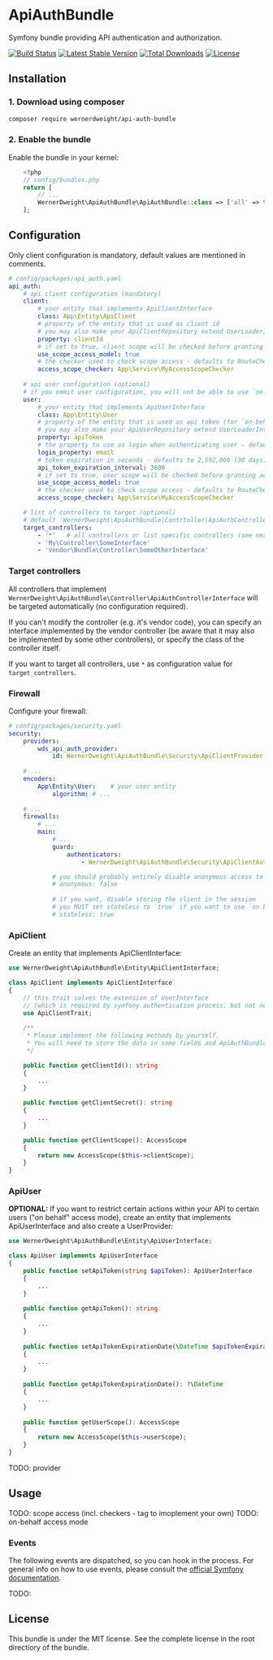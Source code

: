 ApiAuthBundle
====================================

Symfony bundle providing API authentication and authorization.

[![Build Status](https://travis-ci.org/wernerdweight/ApiAuthBundle.svg?branch=master)](https://travis-ci.org/wernerdweight/ApiAuthBundle)
[![Latest Stable Version](https://poser.pugx.org/wernerdweight/api-auth-bundle/v/stable)](https://packagist.org/packages/wernerdweight/api-auth-bundle)
[![Total Downloads](https://poser.pugx.org/wernerdweight/api-auth-bundle/downloads)](https://packagist.org/packages/wernerdweight/api-auth-bundle)
[![License](https://poser.pugx.org/wernerdweight/api-auth-bundle/license)](https://packagist.org/packages/wernerdweight/api-auth-bundle)


Installation
------------

### 1. Download using composer

```bash
composer require wernerdweight/api-auth-bundle
```

### 2. Enable the bundle

Enable the bundle in your kernel:

```php
    <?php
    // config/bundles.php
    return [
        // ...
        WernerDweight\ApiAuthBundle\ApiAuthBundle::class => ['all' => true],
    ];
```

Configuration
------------

Only client configuration is mandatory, default values are mentioned in comments. 

```yaml
# config/packages/api_auth.yaml
api_auth:
    # api client configuration (mandatory)
    client:
        # your entity that implements ApiClientInterface
        class: App\Entity\ApiClient
        # property of the entity that is used as client id
        # you may also make your ApiClientRepository extend UserLoaderInterface and ommit the property setting
        property: clientId
        # if set to true, client scope will be checked before granting access (see `scope access` below) - deafult false
        use_scope_access_model: true
        # the checker used to check scope access - defaults to RouteChecker (see below)
        access_scope_checker: App\Service\MyAccessScopeChecker 
    
    # api user configuration (optional)
    # if you ommit user configuration, you will not be able to use `on-behalf` access mode (see below)
    user:
        # your entity that implements ApiUserInterface
        class: App\Entity\User
        # property of the entity that is used as api token (for `on-behalf` access mode)
        # you may also make your ApiUserRepository extend UserLoaderInterface and ommit the property setting
        property: apiToken
        # the property to use as login when authenticating user - defaults to 'username'
        login_property: email
        # token expiration in seconds - defaults to 2,592,000 (30 days) 
        api_token_expiration_interval: 3600
        # if set to true, user scope will be checked before granting access (see `scope access` below) - deafult false
        use_scope_access_model: true
        # the checker used to check scope access - defaults to RouteChecker (see below)
        access_scope_checker: App\Service\MyAccessScopeChecker

    # list of controllers to target (optional)
    # default 'WernerDweight\ApiAuthBundle\Contrtoller\ApiAuthControllerInterface'
    target_controllers:         
        - '*'   # all controllers or list specific controllers (see next line)
        - 'My\Controller\SomeInterface'
        - 'Vendor\Bundle\Controller\SomeOtherInterface'
```

### Target controllers

All controllers that implement `WernerDweight\ApiAuthBundle\Controller\ApiAuthControllerInterface` will be targeted automatically (no configuration required).

If you can't modify the controller (e.g. it's vendor code), you can specify an interface implemented by the vendor controller (be aware that it may also be implemented by some other controllers), or specify the class of the controller itself.

If you want to target all controllers, use `*` as configuration value for `target_controllers`.

### Firewall

Configure your firewall:

```yaml
# config/packages/security.yaml
security:
    providers:
        wds_api_auth_provider:
            id: WernerDweight\ApiAuthBundle\Security\ApiClientProvider
            
    # ...
    encoders:
        App\Entity\User:    # your user entity
            algorithm: # ...
    
    # ...
    firewalls:
        # ...
        main:
            # ...
            guard:
                authenticators:
                    - WernerDweight\ApiAuthBundle\Security\ApiClientAuthenticator

            # you should probably entirely disable anonymous access to the api
            # anonymous: false
            
            # if you want, disable storing the client in the session
            # you MUST set stateless to `true` if you want to use `on behalf` access mode (see below)
            # stateless: true
```

### ApiClient

Create an entity that implements ApiClientInterface:

```php
use WernerDweight\ApiAuthBundle\Entity\ApiClientInterface;

class ApiClient implements ApiClientInterface
{
    // this trait solves the extension of UserInterface
    // (which is required by symfony authentication process, but not necessary for the ApiClient as such)
    use ApiClientTrait;
    
    /**
     * Please implement the following methods by yourself.
     * You will need to store the data in some fields and ApiAuthBundle doesn't want to force you to use exact field names and mappings.
     */

    public function getClientId(): string
    {
        ...
    }

    public function getClientSecret(): string
    {
        ...
    }

    public function getClientScope(): AccessScope
    {
        return new AccessScope($this->clientScope);
    }
}
```

### ApiUser

**OPTIONAL:** If you want to restrict certain actions within your API to certain users ("on behalf" access mode), create an entity that implements ApiUserInterface and also create a UserProvider:

```php
use WernerDweight\ApiAuthBundle\Entity\ApiUserInterface;

class ApiUser implements ApiUserInterface
{
    public function setApiToken(string $apiToken): ApiUserInterface
    {
        ...
    }
    
    public function getApiToken(): string
    {
        ...
    }
    
    public function setApiTokenExpirationDate(\DateTime $apiTokenExpirationDate): ApiUserInterface
    {
        ...
    }
    
    public function getApiTokenExpirationDate(): ?\DateTime
    {
        ...
    }
    
    public function getUserScope(): AccessScope
    {
        return new AccessScope($this->userScope);
    }
}
```

TODO: provider

Usage
------------

TODO: scope access (incl. checkers - tag to imoplement your own)
TODO: on-behalf access mode

### Events

The following events are dispatched, so you can hook in the process. For general info on how to use events, please consult the [official Symfony documentation](https://symfony.com/doc/current/event_dispatcher.html).

TODO:

License
-------
This bundle is under the MIT license. See the complete license in the root directiory of the bundle.
